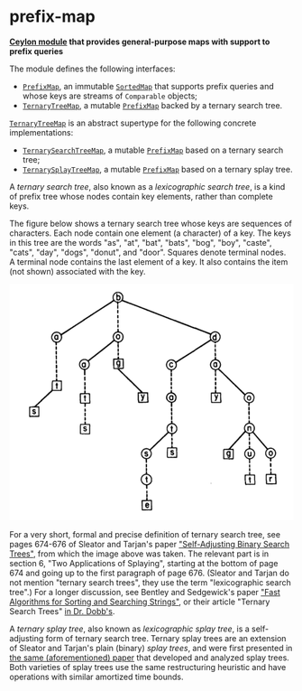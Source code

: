 # prefix-map

__[Ceylon module](https://modules.ceylon-lang.org/repo/1/herd/prefixmap/0.0.7/module-doc/api/index.html) that provides general-purpose maps with support to prefix queries__
   
The module defines the following interfaces:
   
- [`PrefixMap`](https://modules.ceylon-lang.org/repo/1/herd/prefixmap/0.0.7/module-doc/api/PrefixMap.type.html), 
  an immutable [`SortedMap`](https://modules.ceylon-lang.org/repo/1/ceylon/collection/1.2.0/module-doc/api/SortedMap.type.html)
  that supports prefix queries and whose keys are streams of `Comparable`
  objects;
- [`TernaryTreeMap`](https://modules.ceylon-lang.org/repo/1/herd/prefixmap/0.0.7/module-doc/api/TernaryTreeMap.type.html), 
  a mutable [`PrefixMap`](https://modules.ceylon-lang.org/repo/1/herd/prefixmap/0.0.7/module-doc/api/PrefixMap.type.html) 
  backed by a ternary search tree.
     
[`TernaryTreeMap`](https://modules.ceylon-lang.org/repo/1/herd/prefixmap/0.0.7/module-doc/api/TernaryTreeMap.type.html)
is an abstract supertype for the following concrete implementations:
   
- [`TernarySearchTreeMap`](https://modules.ceylon-lang.org/repo/1/herd/prefixmap/0.0.7/module-doc/api/TernarySearchTreeMap.type.html), 
  a mutable [`PrefixMap`](https://modules.ceylon-lang.org/repo/1/herd/prefixmap/0.0.7/module-doc/api/PrefixMap.type.html)
  based on a ternary search tree;  
- [`TernarySplayTreeMap`](https://modules.ceylon-lang.org/repo/1/herd/prefixmap/0.0.7/module-doc/api/TernarySplayTreeMap.type.html), 
  a mutable [`PrefixMap`](https://modules.ceylon-lang.org/repo/1/herd/prefixmap/0.0.7/module-doc/api/PrefixMap.type.html)
  based on a ternary splay tree.
     
A _ternary search tree_, also known as a _lexicographic search tree_,
is a kind of prefix tree whose nodes contain key elements, rather
than complete keys. 
   
The figure below shows a ternary search tree whose keys are sequences 
of characters. Each node contain one element (a character) of a key.
The keys in this tree are the words "as", "at", "bat", "bats", "bog",
"boy", "caste", "cats", "day", "dogs", "donut", and "door". Squares
denote terminal nodes. A terminal node contains the last element of
a key. It also contains the item (not shown) associated with the key.

![Ternary search tree image](https://raw.githubusercontent.com/reverbel/prefix-map/master/doc/resources/ternary-search-tree.png "Ternary search tree example")
     
For a very short, formal and precise definition of ternary search tree, 
see pages 674-676 of Sleator and Tarjan's paper ["Self-Adjusting Binary 
Search Trees"][sleator-tarjan], from which the image above was taken.
The relevant part is in section 6, "Two Applications of Splaying",
starting at the bottom of page 674 and going up to the first paragraph
of page 676. (Sleator and Tarjan do not mention "ternary search trees", 
they use the term "lexicographic search tree".) For a longer discussion,
see Bentley and Sedgewick's paper ["Fast Algorithms for Sorting and 
Searching Strings"][bentley-sedgewick], or their article "Ternary Search
Trees" [in Dr. Dobb's][ternary-search-trees].
   
A _ternary splay tree_, also known as _lexicographic splay tree_, is a
self-adjusting form of ternary search tree. Ternary splay trees are an
extension of Sleator and Tarjan's plain (binary) _splay trees_, and were
first presented in [the same (aforementioned) paper][sleator-tarjan] that
developed and analyzed splay trees. Both varieties of splay trees use the
same restructuring heuristic and have operations with similar amortized
time bounds. 

[sleator-tarjan]: http://www.cs.cmu.edu/~sleator/papers/self-adjusting.pdf "Self-Adjusting Binary Search Trees"

[bentley-sedgewick]: https://www.cs.princeton.edu/~rs/strings/paper.ps "Fast Algorithms for Sorting and Searching Strings"

[ternary-search-trees]: http://www.drdobbs.com/database/ternary-search-trees/184410528 "Ternary Search Trees"